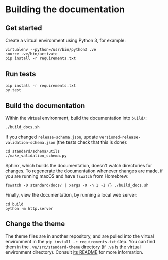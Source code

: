 # Building the documentation

## Get started

Create a virtual environment using Python 3, for example:

```shell
virtualenv --python=/usr/bin/python3 .ve
source .ve/bin/activate
pip install -r requirements.txt
```

## Run tests

```shell
pip install -r requirements.txt
py.test
```

## Build the documentation

Within the virtual environment, build the documentation into `build/`:

```shell
./build_docs.sh
```

If you changed `release-schema.json`, update `versioned-release-validation-schema.json` (the tests check that this is done):

```
cd standard/schema/utils
./make_validation_schema.py
```

Sphinx, which builds the documentation, doesn't watch directories for changes. To regenerate the documentation whenever changes are made, if you are running macOS and have `fswatch` from Homebrew:

```shell
fswatch -0 standard/docs/ | xargs -0 -n 1 -I {} ./build_docs.sh
```

Finally, view the documentation, by running a local web server:

```shell
cd build
python -m http.server
```

## Change the theme

The theme files are in another repository, and are pulled into the virtual environment in the `pip install -r requirements.txt` step. You can find them in the `.ve/src/standard-theme` directory (if `.ve` is the virtual environment directory). Consult [its README](https://github.com/open-contracting/standard_theme#open-contracting-standard-sphinx-theme) for more information.
